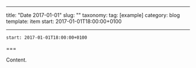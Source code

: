 
---
title: "Date 2017-01-01"
slug: ""
taxonomy:
tag: [example]
category: blog
template: item
start: 2017-01-01T18:00:00+0100

---

``start: 2017-01-01T18:00:00+0100``

===

Content.

